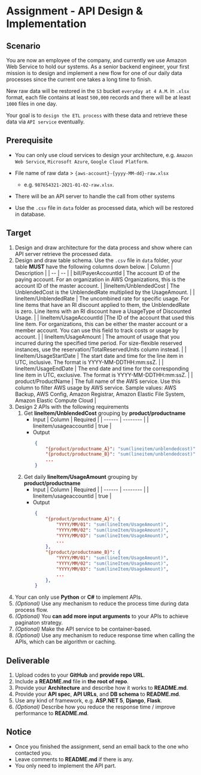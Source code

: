 # Assignment - API Design & Implementation

## Scenario

You are now an employee of the company, and currently we use Amazon Web Service  to hold our systems. As a senior backend engineer, your first mission is to design and implement a new flow for one of our daily data processes since the current one takes a long time to finish.

New raw data will be restored in the `S3` bucket `everyday at 4 A.M`. in `.xlsx` format, each file contains at least `500,000` records and there will be at least `1000` files in one day.

Your goal is to `design the ETL process` with these data and retrieve these data via `API service` eventually.  

## Prerequisite

* You can only use cloud services to design your architecture, e.g. `Amazon Web Service`, `Microsoft Azure`, `Google Cloud Platform`.

* File name of raw data > `{aws-account}-{yyyy-MM-dd}-raw.xlsx`
  * e.g. `987654321-2021-01-02-raw.xlsx`.

* There will be an API server to handle the call from other systems
* Use the `.csv` file in `data` folder as processed data, which will be restored in database.

## Target

1. Design and draw architecture for the data process and show where can API server retrieve the processed data.
2. Design and draw table schema. Use the `.csv` file in `data` folder, your table __MUST__ have the following columns down below.
      | Column | Description |
      | -- | -- |
      | bill/PayerAccountId | The account ID of the paying account. For an organization in AWS Organizations, this is the account ID of the master account. |
      |lineItem/UnblendedCost | The UnblendedCost is the UnblendedRate multiplied by the UsageAmount. |
      | lineItem/UnblendedRate | The uncombined rate for specific usage. For line items that have an RI discount applied to them, the UnblendedRate is zero. Line items with an RI discount have a UsageType of Discounted Usage. |
      | lineItem/UsageAccountId |The ID of the account that used this line item. For organizations, this can be either the master account or a member account. You can use this field to track costs or usage by account. |
      | lineItem/UsageAmount | The amount of usage that you incurred during the specified time period. For size-flexible reserved instances, use the reservation/TotalReservedUnits column instead. |
      | lineItem/UsageStartDate |  The start date and time for the line item in UTC, inclusive. The format is YYYY-MM-DDTHH:mm:ssZ. |
      | lineItem/UsageEndDate | The end date and time for the corresponding line item in UTC, exclusive. The format is YYYY-MM-DDTHH:mm:ssZ. |
      | product/ProductName | The full name of the AWS service. Use this column to filter AWS usage by AWS service. Sample values: AWS Backup, AWS Config, Amazon Registrar, Amazon Elastic File System, Amazon Elastic Compute Cloud |
3. Design 2 APIs with the following requirements 
    1. Get __lineItem/UnblendedCost__ grouping by __product/productname__
        - Input
          | Column | Required |
          | ------ | -------- |
          | lineitem/usageaccountid | true |
        - Output 
        ```JSON
            {
                "{product/productname_A}": "sum(lineitem/unblendedcost)",
                "{product/productname_B}": "sum(lineitem/unblendedcost)",
                ...
            }
        ```
    2. Get daily __lineItem/UsageAmount__ grouping by __product/productname__
        - Input
          | Column | Required |
          | ------ | -------- |
          | lineitem/usageaccountid | true |
        - Output
        ```JSON
            {
                "{product/productname_A}": {
                    "YYYY/MM/01": "sum(lineItem/UsageAmount)",
                    "YYYY/MM/02": "sum(lineItem/UsageAmount)",
                    "YYYY/MM/03": "sum(lineItem/UsageAmount)",
                    ...
                },
                "{product/productname_B}": {
                    "YYYY/MM/01": "sum(lineItem/UsageAmount)",
                    "YYYY/MM/02": "sum(lineItem/UsageAmount)",
                    "YYYY/MM/03": "sum(lineItem/UsageAmount)",
                    ...
                },
            }
        ```
4. Your can only use __Python__ or __C#__ to implement APIs.
5. *(Optional)* Use any mechanism to reduce the process time during data process flow.
6. *(Optional)* You __can add more input arguments__ to your APIs to achieve paginaton strategy.
7. *(Optional)* Make the API service to be container-based.
8. *(Optional)* Use any mechanism to reduce response time when calling the APIs, which can be algorithm or caching.

## Deliverable

1. Upload codes to your __GitHub__ and __provide repo URL__.
2. Include a __README.md__ file in __the root of repo__.
3. Provide your __Architecture__ and describe how it works to __README.md__.
4. Provide your __API spec__, __API URLs__, and __DB schema__ to __README.md__.
5. Use any kind of framework, e.g. __ASP.NET 5__, __Django__, __Flask__.
6. *(Optional)* Describe how you reduce the response time / improve performance to __README.md__.

## Notice

* Once you finished the assignment, send an email back to the one who contacted you.
* Leave comments to __README.md__ if there is any.
* You only need to implement the API part.
